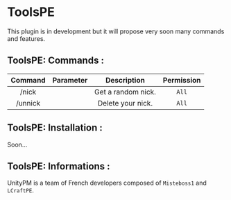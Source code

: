 # ToolsPE

This plugin is in development but it will propose very soon many commands and features.

## ToolsPE: Commands :

| Command | Parameter | Description | Permission |
| :-----: | :-------: | :---------: | :-------: |
| /nick | | Get a random nick. | `All` | 
| /unnick | | Delete your nick. | `All` |

## ToolsPE: Installation :

Soon...

## ToolsPE: Informations :

UnityPM is a team of French developers composed of `Misteboss1` and `LCraftPE`.
